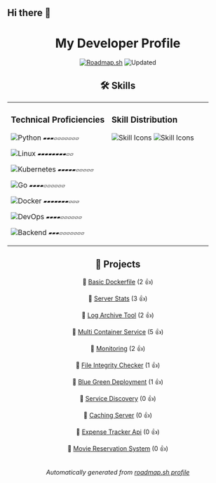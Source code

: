 ## Hi there 👋


<div align="center">

# My Developer Profile
[![Roadmap.sh](https://img.shields.io/badge/Profile%20Data%20Source-roadmap.sh-blue?style=flat&logo=icloud)](https://roadmap.sh/u/kiberam)
![Updated](https://img.shields.io/static/v1?label=Updated&message=2025-05-18&color=green)


## 🛠️ Skills

<div align="center">

<table><tr><td valign="top" width="50%">


### Technical Proficiencies

 ![Python](https://img.shields.io/badge/Python-35%25-red?style=flat&logo=python)  `▰▰▰▱▱▱▱▱▱▱`

 ![Linux](https://img.shields.io/badge/Linux-85%25-brightgreen?style=flat&logo=linux)  `▰▰▰▰▰▰▰▰▱▱`

 ![Kubernetes](https://img.shields.io/badge/Kubernetes-57%25-yellow?style=flat&logo=kubernetes)  `▰▰▰▰▰▱▱▱▱▱`

 ![Go](https://img.shields.io/badge/Go-40%25-yellow?style=flat&logo=go)  `▰▰▰▰▱▱▱▱▱▱`

 ![Docker](https://img.shields.io/badge/Docker-75%25-green?style=flat&logo=docker)  `▰▰▰▰▰▰▰▱▱▱`

 ![DevOps](https://img.shields.io/badge/DevOps-46%25-yellow?style=flat&logo=gnubash)  `▰▰▰▰▱▱▱▱▱▱`

 ![Backend](https://img.shields.io/badge/Backend-39%25-red?style=flat&logo=gnubash)  `▰▰▰▱▱▱▱▱▱▱`


</td><td valign="top" width="50%">


### Skill Distribution

<img src="https://skillicons.dev/icons?i=bash,python,go,linux,docker" alt="Skill Icons"/>

<img src="https://skillicons.dev/icons?i=kubernetes,ansible,aws,githubactions" alt="Skill Icons"/>


</td></tr></table>

</div>


## 🚀 Projects

🔗 [Basic Dockerfile](https://roadmap.sh/projects/basic-dockerfile) (2 👍)

🔗 [Server Stats](https://roadmap.sh/projects/server-stats) (3 👍)

🔗 [Log Archive Tool](https://roadmap.sh/projects/log-archive-tool) (2 👍)

🔗 [Multi Container Service](https://roadmap.sh/projects/multi-container-service) (5 👍)

🔗 [Monitoring](https://roadmap.sh/projects/monitoring) (2 👍)

🔗 [File Integrity Checker](https://roadmap.sh/projects/file-integrity-checker) (1 👍)

🔗 [Blue Green Deployment](https://roadmap.sh/projects/blue-green-deployment) (1 👍)

🔗 [Service Discovery](https://roadmap.sh/projects/service-discovery) (0 👍)

🔗 [Caching Server](https://roadmap.sh/projects/caching-server) (0 👍)

🔗 [Expense Tracker Api](https://roadmap.sh/projects/expense-tracker-api) (0 👍)

🔗 [Movie Reservation System](https://roadmap.sh/projects/movie-reservation-system) (0 👍)


<div align="center">
<br/>
<i>Automatically generated from <a href="https://roadmap.sh/u/kiberam">roadmap.sh profile</a></i>
</div>
